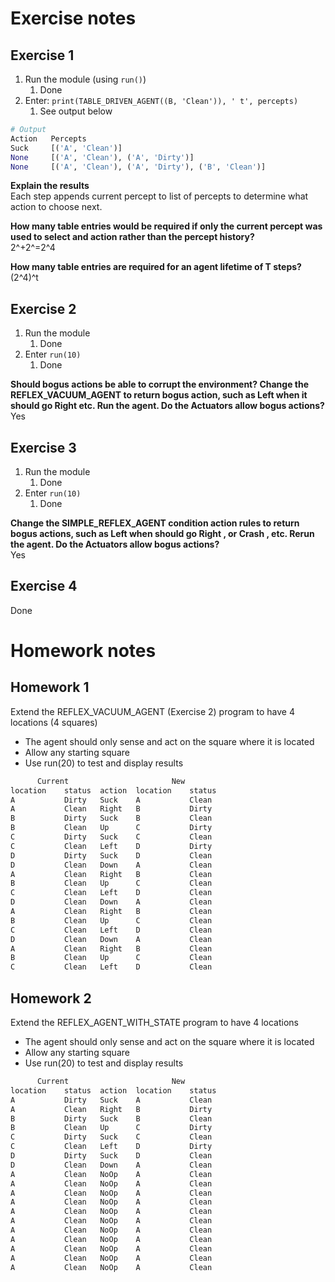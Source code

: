 # Exercise notes

## Exercise 1
1. Run the module (using `run()`)
   1. Done
2. Enter: `print(TABLE_DRIVEN_AGENT((B, 'Clean')), ' t', percepts)`
   1. See output below
```python
# Output
Action   Percepts
Suck 	 [('A', 'Clean')]
None 	 [('A', 'Clean'), ('A', 'Dirty')]
None 	 [('A', 'Clean'), ('A', 'Dirty'), ('B', 'Clean')]
```
**Explain the results**  
Each step appends current percept to list of percepts to determine what action to choose next.

**How many table entries would be required if only the current percept was used to select and
action rather than the percept history?**  
2^+2^=2^4

**How many table entries are required for an agent lifetime of T steps?**   
(2^4)^t

## Exercise 2
1. Run the module
   1. Done
2. Enter `run(10)`
   1. Done

**Should bogus actions be able to corrupt the environment? Change the
REFLEX_VACUUM_AGENT to return bogus action, such as Left when it should go Right etc.
Run the agent. Do the Actuators allow bogus actions?**  
Yes

## Exercise 3
1. Run the module
   1. Done
2. Enter `run(10)`
   1. Done

**Change the SIMPLE_REFLEX_AGENT condition action rules to return bogus actions, such as
Left when should go Right , or Crash , etc. Rerun the agent. Do the Actuators allow bogus
actions?**  
Yes

## Exercise 4
Done

# Homework notes

## Homework 1
Extend the REFLEX_VACUUM_AGENT (Exercise 2) program to have 4 locations (4 squares)
- The agent should only sense and act on the square where it is located
- Allow any starting square
- Use run(20) to test and display results
```python
      Current                       New
location    status  action  location    status
A           Dirty   Suck    A           Clean   
A           Clean   Right   B           Dirty   
B           Dirty   Suck    B           Clean   
B           Clean   Up      C           Dirty   
C           Dirty   Suck    C           Clean   
C           Clean   Left    D           Dirty   
D           Dirty   Suck    D           Clean   
D           Clean   Down    A           Clean   
A           Clean   Right   B           Clean   
B           Clean   Up      C           Clean   
C           Clean   Left    D           Clean   
D           Clean   Down    A           Clean   
A           Clean   Right   B           Clean   
B           Clean   Up      C           Clean   
C           Clean   Left    D           Clean   
D           Clean   Down    A           Clean   
A           Clean   Right   B           Clean   
B           Clean   Up      C           Clean   
C           Clean   Left    D           Clean
```

## Homework 2
Extend the REFLEX_AGENT_WITH_STATE program to have 4 locations
- The agent should only sense and act on the square where it is located
- Allow any starting square
- Use run(20) to test and display results
```python
      Current                       New
location	status	action	location	status
A           Dirty   Suck    A           Clean   
A           Clean   Right   B           Dirty   
B           Dirty   Suck    B           Clean   
B           Clean   Up      C           Dirty   
C           Dirty   Suck    C           Clean   
C           Clean   Left    D           Dirty   
D           Dirty   Suck    D           Clean   
D           Clean   Down    A           Clean   
A           Clean   NoOp    A           Clean   
A           Clean   NoOp    A           Clean   
A           Clean   NoOp    A           Clean   
A           Clean   NoOp    A           Clean   
A           Clean   NoOp    A           Clean   
A           Clean   NoOp    A           Clean   
A           Clean   NoOp    A           Clean   
A           Clean   NoOp    A           Clean   
A           Clean   NoOp    A           Clean   
A           Clean   NoOp    A           Clean   
A           Clean   NoOp    A           Clean
```
